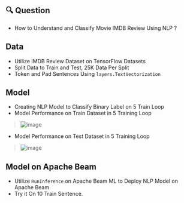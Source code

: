 ## 🔍 Question
* How to Understand and Classify Movie IMDB Review Using NLP ?

## Data
* Utilize IMDB Review Dataset on TensorFlow Datasets
* Split Data to Train and Test, 25K Data Per Split
* Token and Pad Sentences Using ```layers.TextVectorization```

## Model
* Creating NLP Model to Classify Binary Label on 5 Train Loop
* Model Performance on Train Dataset in 5 Training Loop
> ![image](https://github.com/user-attachments/assets/e3c10668-d66d-4502-9dc7-0a64ea891b3c)

* Model Performance on Test Dataset in 5 Training Loop
> ![image](https://github.com/user-attachments/assets/374c8ab8-a2fb-43ba-bb60-0a409ddf143f)

## Model on Apache Beam
* Utilize ```RunInference``` on Apache Beam ML to Deploy NLP Model on Apache Beam
* Try it On 10 Train Sentence.
